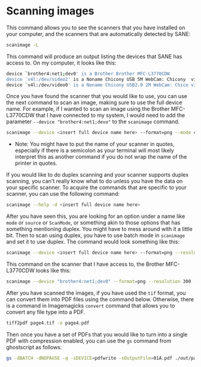 # Scanning images

This command allows you to see the scanners that you have installed on your computer, and the scanners that are automatically detected by SANE:

```bash
scanimage -L
```

This command will produce an output listing the devices that SANE has access to. On my computer, it looks like this:

```bash
device `brother4:net1;dev0' is a Brother Brother MFC-L3770CDW
device `v4l:/dev/video2' is a Noname Chicony USB 5M WebCam: Chicony  virtual device
device `v4l:/dev/video0' is a Noname Chicony USB2.0 2M WebCam: Chico virtual device
```

Once you have found the scanner that you would like to use, you can use the next command to scan an image, making sure to use the full device name. For example, if I wanted to scan an image using the Brother MFC-L3770CDW that I have connected to my system, I would need to add the parameter `--device "brother4:net1;devo"` to the `scanimage` command.

```bash
scanimage --device <insert full device name here> --format=png --mode color --resolution 300 --progress --output-file page2.png
```

- Note: You might have to put the name of your scanner in quotes, especially if there is a semicolon as your terminal will most likely interpret this as another command if you do not wrap the name of the printer in quotes.

If you would like to do duplex scanning and your scanner supports duplex scanning, you can't really know what to do unless you have the data on your specific scanner. To acquire the commands that are specific to your scanner, you can use the following command:

```bash
scanimage --help -d <insert full device name here>
```

After you have seen this, you are looking for an option under a name like `mode` or `source` or `ScanMode`, or something akin to those options that has something mentioning duplex. You might have to mess around with it a little bit. Then to scan using duplex, you have to use batch mode in `scanimage` and set it to use duplex. The command would look something like this:

```bash
scanimage --device <insert full device name here> --format=png --resolution 300 --progress <insert your duplex paramter here> --batch="test%d.png"
```

This command on the scanner that I have access to, the Brother MFC-L3770CDW looks like this:

```bash
scanimage --device "brother4:net1;dev0" --format=png --resolution 300 --progress --source "Automatic Document Feeder(left aligned,Duplex)" --batch="test%d.png"
```

After you have scanned the images, if you have used the `tif` format, you can convert them into PDF files using the command below. Otherwise, there is a command in Imagemagicks `convert` command that allows you to convert any file type into a PDF.

```bash
tiff2pdf page4.tif -o page4.pdf
```

Then once you have a set of PDFs that you would like to turn into a single PDF with compression enabled, you can use the `gs` command from ghostscript as follows:

```bash
gs -dBATCH -dNOPAUSE -q -sDEVICE=pdfwrite -sOutputFile=01A.pdf ./out/page{1..4}.pdf
```
